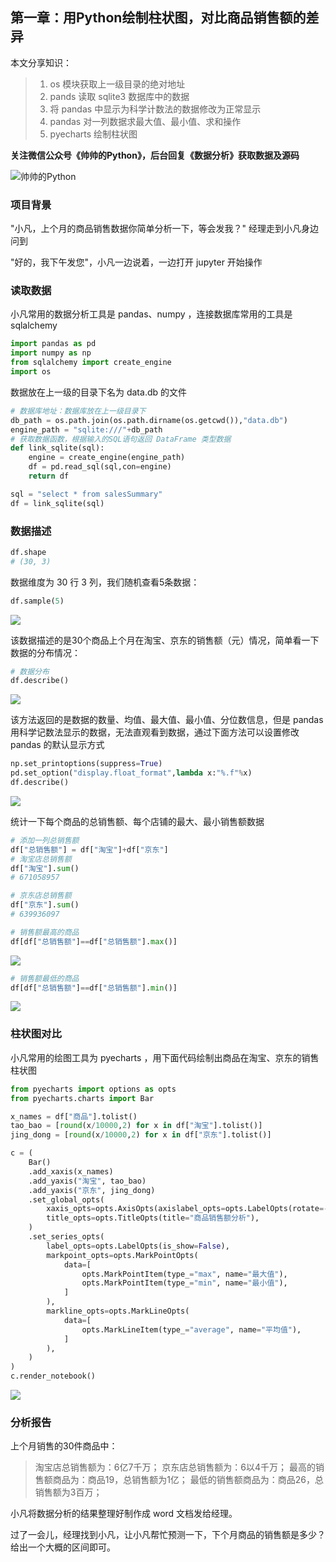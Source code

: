 ## 第一章：用Python绘制柱状图，对比商品销售额的差异

本文分享知识：

> 1. os 模块获取上一级目录的绝对地址
> 2. pands 读取 sqlite3 数据库中的数据
> 3. 将 pandas 中显示为科学计数法的数据修改为正常显示
> 4. pandas 对一列数据求最大值、最小值、求和操作
> 5. pyecharts 绘制柱状图

**关注微信公众号《帅帅的Python》，后台回复《数据分析》获取数据及源码**

![帅帅的Python](../images/sspython.png)

### 项目背景

"小凡，上个月的商品销售数据你简单分析一下，等会发我？" 经理走到小凡身边问到

"好的，我下午发您"，小凡一边说着，一边打开 jupyter 开始操作

### 读取数据

小凡常用的数据分析工具是 pandas、numpy ，连接数据库常用的工具是 sqlalchemy


```python
import pandas as pd
import numpy as np
from sqlalchemy import create_engine
import os
```

数据放在上一级的目录下名为 data.db 的文件


```python
# 数据库地址：数据库放在上一级目录下
db_path = os.path.join(os.path.dirname(os.getcwd()),"data.db")
engine_path = "sqlite:///"+db_path
# 获取数据函数，根据输入的SQL语句返回 DataFrame 类型数据
def link_sqlite(sql):
    engine = create_engine(engine_path)
    df = pd.read_sql(sql,con=engine)
    return df

sql = "select * from salesSummary"
df = link_sqlite(sql)
```

### 数据描述


```python
df.shape
# (30, 3)
```

数据维度为 30 行 3 列，我们随机查看5条数据：


```python
df.sample(5)
```

![](./图片/1.png)

该数据描述的是30个商品上个月在淘宝、京东的销售额（元）情况，简单看一下数据的分布情况：


```python
# 数据分布
df.describe()
```

![](./图片/2.png)

该方法返回的是数据的数量、均值、最大值、最小值、分位数信息，但是 pandas 用科学记数法显示的数据，无法直观看到数据，通过下面方法可以设置修改 pandas 的默认显示方式


```python
np.set_printoptions(suppress=True)
pd.set_option("display.float_format",lambda x:"%.f"%x)
df.describe()
```

![](./图片/3.png)

统计一下每个商品的总销售额、每个店铺的最大、最小销售额数据


```python
# 添加一列总销售额
df["总销售额"] = df["淘宝"]+df["京东"]
# 淘宝店总销售额
df["淘宝"].sum()
# 671058957

# 京东店总销售额
df["京东"].sum()
# 639936097
```


```python
# 销售额最高的商品
df[df["总销售额"]==df["总销售额"].max()]
```

![](./图片/4.png)


```python
# 销售额最低的商品
df[df["总销售额"]==df["总销售额"].min()]
```

![](./图片/5.png)



### 柱状图对比

小凡常用的绘图工具为 pyecharts ，用下面代码绘制出商品在淘宝、京东的销售柱状图


```python
from pyecharts import options as opts
from pyecharts.charts import Bar

x_names = df["商品"].tolist()
tao_bao = [round(x/10000,2) for x in df["淘宝"].tolist()]
jing_dong = [round(x/10000,2) for x in df["京东"].tolist()]

c = (
    Bar()
    .add_xaxis(x_names)
    .add_yaxis("淘宝", tao_bao)
    .add_yaxis("京东", jing_dong)
    .set_global_opts(
        xaxis_opts=opts.AxisOpts(axislabel_opts=opts.LabelOpts(rotate=-15)),
        title_opts=opts.TitleOpts(title="商品销售额分析"),
    )
    .set_series_opts(
        label_opts=opts.LabelOpts(is_show=False),
        markpoint_opts=opts.MarkPointOpts(
            data=[
                opts.MarkPointItem(type_="max", name="最大值"),
                opts.MarkPointItem(type_="min", name="最小值"),
            ]
        ),
        markline_opts=opts.MarkLineOpts(
            data=[
                opts.MarkLineItem(type_="average", name="平均值"),
            ]
        ),
    )
)
c.render_notebook()
```

![](./图片/6.png)

### 分析报告

上个月销售的30件商品中：

> 淘宝店总销售额为：6亿7千万；
> 京东店总销售额为：6以4千万；
> 最高的销售额商品为：商品19，总销售额为1亿；
> 最低的销售额商品为：商品26，总销售额为3百万；

小凡将数据分析的结果整理好制作成 word 文档发给经理。

过了一会儿，经理找到小凡，让小凡帮忙预测一下，下个月商品的销售额是多少？给出一个大概的区间即可。